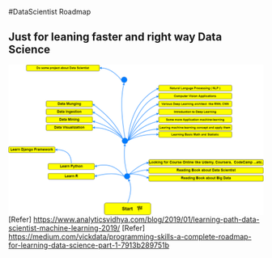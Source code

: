 #DataScientist Roadmap

## Just for leaning faster and right way Data Science

<img src="DataScientist_Roadmap.png"
     alt="Markdown Monster icon"
     style="float: left; margin-right: 10px;" />


[Refer] https://www.analyticsvidhya.com/blog/2019/01/learning-path-data-scientist-machine-learning-2019/
[Refer] https://medium.com/vickdata/programming-skills-a-complete-roadmap-for-learning-data-science-part-1-7913b289751b
